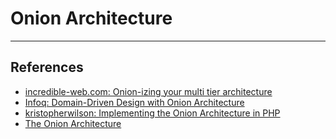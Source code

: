 # Onion Architecture

---

## References

-   [incredible-web.com: Onion-izing your multi tier architecture](http://www.incredible-web.com/blog/the-onion-architecture)
-   [Infoq: Domain-Driven Design with Onion Architecture](http://www.infoq.com/news/2014/10/ddd-onion-architecture)
-   [kristopherwilson: Implementing the Onion Architecture in PHP](http://kristopherwilson.com/2013/07/04/implementing-the-onion-architecture-in-php)
-   [The Onion Architecture](http://jeffreypalermo.com/blog/the-onion-architecture-part-1)
